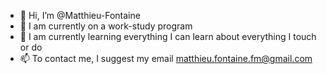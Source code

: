 - 👋 Hi, I’m @Matthieu-Fontaine
- 👀 I am currently on a work-study program
- 🌱 I am currently learning everything I can learn about everything I touch or do
- 📫 To contact me, I suggest my email matthieu.fontaine.fm@gmail.com


<!---
Matthieu-Fontaine/Matthieu-Fontaine is a ✨ special ✨ repository because its `README.md` (this file) appears on your GitHub profile.
You can click the Preview link to take a look at your changes.
--->
